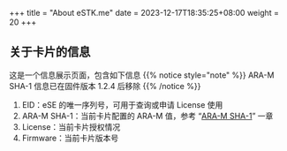 +++
title = "About eSTK.me"
date =  2023-12-17T18:35:25+08:00
weight = 20
+++

## 关于卡片的信息

这是一个信息展示页面，包含如下信息
{{% notice style="note" %}}
ARA-M SHA-1 信息已在固件版本 1.2.4 后移除
{{% /notice %}}

1. EID：eSE 的唯一序列号，可用于查询或申请 License 使用
2. ARA-M SHA-1：当前卡片配置的 ARA-M 值，参考 “[ARA-M SHA-1](../settings/ara-m-sha1)” 一章
3. License：当前卡片授权情况
4. Firmware：当前卡片版本号
